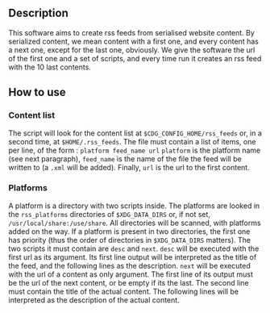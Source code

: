 ## Description
This software aims to create rss feeds from serialised website content. By
serialized content, we mean content with a first one, and every content has a
next one, except for the last one, obviously. We give the software the url of
the first one and a set of scripts, and every time run it creates an rss feed
with the 10 last contents.

## How to use
### Content list
The script will look for the content list at `$CDG_CONFIG_HOME/rss_feeds` or,
in a second time, at `$HOME/.rss_feeds`. The file must contain a list of items,
one per line, of the form :
    `platform feed_name url`
`platform` is the platform name (see next paragraph), `feed_name` is the name
of the file the feed will be written to (a `.xml` will be added). Finally,
`url` is the url to the first content.

### Platforms
A platform is a directory with two scripts inside. The platforms are looked in
the `rss_platforms` directories of `$XDG_DATA_DIRS` or, if not set,
`/usr/local/share:/use/share`. All directories will be scanned, with platforms
added on the way. If a platform is present in two directories, the first one
has priority (thus the order of directories in `$XDG_DATA_DIRS` matters).
The two scripts it must contain are `desc` and `next`. `desc` will be executed
with the first url as its argument. Its first line output will be interpreted
as the title of the feed, and the following lines as the description. `next`
will be executed with the url of a content as only argument. The first line of
its output must be the url of the next content, or be empty if its the last.
The second line must contain the title of the actual content. The following
lines will be interpreted as the description of the actual content.

